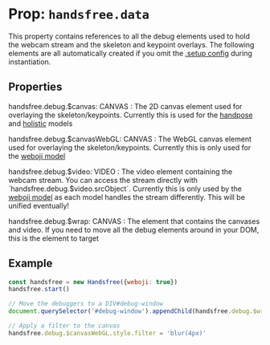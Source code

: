 # Prop: `handsfree.data`

This property contains references to all the debug elements used to hold the webcam stream and the skeleton and keypoint overlays. The following elements are all automatically created if you omit the [.setup config](/ref/prop/config/#setup-canvas) during instantiation.

## Properties

handsfree.debug.$canvas: CANVAS
: The 2D canvas element used for overlaying the skeleton/keypoints. Currently this is used for the [handpose](/ref/model/handpose/) and [holistic](/ref/model/holistic/) models

handsfree.debug.$canvasWebGL: CANVAS
: The WebGL canvas element used for overlaying the skeleton/keypoints. Currently this is only used for the [weboji model](/ref/model/weboji/)

handsfree.debug.$video: VIDEO
: The video element containing the webcam stream. You can access the stream directly with `handsfree.debug.$video.srcObject`. Currently this is only used by the [weboji model](/ref/model/weboji/) as each model handles the stream differently. This will be unified eventually!

handsfree.debug.$wrap: CANVAS
: The element that contains the canvases and video. If you need to move all the debug elements around in your DOM, this is the element to target

## Example

```js
const handsfree = new Handsfree({weboji: true})
handsfree.start()

// Move the debuggers to a DIV#debug-window
document.querySelector('#debug-window').appendChild(handsfree.debug.$wrap)

// Apply a filter to the canvas
handsfree.debug.$canvasWebGL.style.filter = 'blur(4px)'
```